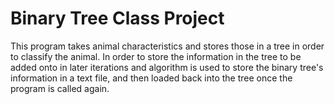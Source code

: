 # Binary Tree Class Project

This program takes animal characteristics and stores those in a tree in order to classify the
animal. In order to store the information in the tree to be added onto in later iterations
and algorithm is used to store the binary tree's information in a text file, and then loaded
back into the tree once the program is called again.
